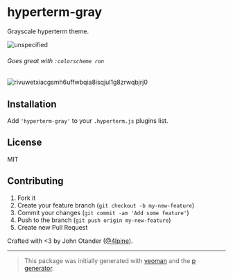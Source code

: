 # hyperterm-gray

Grayscale hyperterm theme.

![unspecified](https://cloud.githubusercontent.com/assets/1424573/18764446/b1fd6f36-80ce-11e6-95b2-d67515927a13.png)

###### Goes great with `:colorscheme ron`

![rivuwetxiacgsmh6uffwbqia8isqjul1g8zrwqbjrj0](https://cloud.githubusercontent.com/assets/1424573/18769678/6df9e6fc-80ec-11e6-9924-9474498170d5.png)

## Installation

Add `'hyperterm-gray'` to your `.hyperterm.js` plugins list.

## License

MIT

## Contributing

1. Fork it
2. Create your feature branch (`git checkout -b my-new-feature`)
3. Commit your changes (`git commit -am 'Add some feature'`)
4. Push to the branch (`git push origin my-new-feature`)
5. Create new Pull Request

Crafted with <3 by John Otander ([@4lpine](https://twitter.com/4lpine)).

***

> This package was initially generated with [yeoman](http://yeoman.io) and the [p generator](https://github.com/johnotander/generator-p.git).
